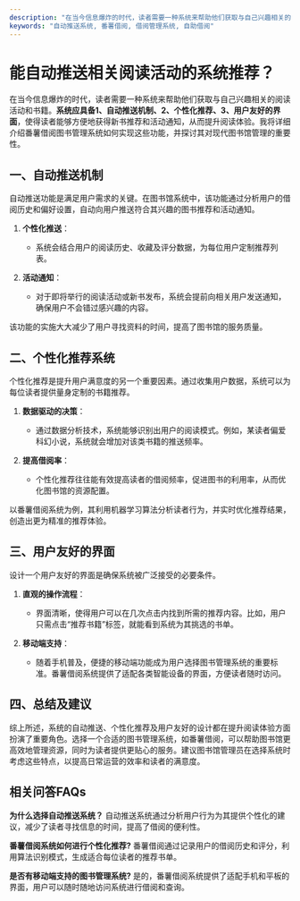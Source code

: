 ```yaml
---
description: "在当今信息爆炸的时代，读者需要一种系统来帮助他们获取与自己兴趣相关的阅读活动和书籍。**系统应具备1、自动推送机制、2、个性化推荐、3、用户友好的界面**，使得读者能够方便地获得新书推荐和活动通知，从而提升阅读体验。我将详细介绍番薯借阅图书管理系统如何实现这些功能，并探讨其对现代图书馆管理的重要性。"
keywords: "自动推送系统, 番薯借阅, 借阅管理系统, 自助借阅"
---
```

# 能自动推送相关阅读活动的系统推荐？

在当今信息爆炸的时代，读者需要一种系统来帮助他们获取与自己兴趣相关的阅读活动和书籍。**系统应具备1、自动推送机制、2、个性化推荐、3、用户友好的界面**，使得读者能够方便地获得新书推荐和活动通知，从而提升阅读体验。我将详细介绍番薯借阅图书管理系统如何实现这些功能，并探讨其对现代图书馆管理的重要性。

## **一、自动推送机制**

自动推送功能是满足用户需求的关键。在图书馆系统中，该功能通过分析用户的借阅历史和偏好设置，自动向用户推送符合其兴趣的图书推荐和活动通知。

1. **个性化推送**：
   - 系统会结合用户的阅读历史、收藏及评分数据，为每位用户定制推荐列表。
   
2. **活动通知**：
   - 对于即将举行的阅读活动或新书发布，系统会提前向相关用户发送通知，确保用户不会错过感兴趣的内容。

该功能的实施大大减少了用户寻找资料的时间，提高了图书馆的服务质量。

## **二、个性化推荐系统**

个性化推荐是提升用户满意度的另一个重要因素。通过收集用户数据，系统可以为每位读者提供量身定制的书籍推荐。

1. **数据驱动的决策**：
   - 通过数据分析技术，系统能够识别出用户的阅读模式。例如，某读者偏爱科幻小说，系统就会增加对该类书籍的推送频率。

2. **提高借阅率**：
   - 个性化推荐往往能有效提高读者的借阅频率，促进图书的利用率，从而优化图书馆的资源配置。

以番薯借阅系统为例，其利用机器学习算法分析读者行为，并实时优化推荐结果，创造出更为精准的推荐体验。

## **三、用户友好的界面**

设计一个用户友好的界面是确保系统被广泛接受的必要条件。

1. **直观的操作流程**：
   - 界面清晰，使得用户可以在几次点击内找到所需的推荐内容。比如，用户只需点击“推荐书籍”标签，就能看到系统为其挑选的书单。

2. **移动端支持**：
   - 随着手机普及，便捷的移动端功能成为用户选择图书管理系统的重要标准。番薯借阅系统提供了适配各类智能设备的界面，方便读者随时访问。

## **四、总结及建议**

综上所述，系统的自动推送、个性化推荐及用户友好的设计都在提升阅读体验方面扮演了重要角色。选择一个合适的图书管理系统，如番薯借阅，可以帮助图书馆更高效地管理资源，同时为读者提供更贴心的服务。建议图书馆管理员在选择系统时考虑这些特点，以提高日常运营的效率和读者的满意度。

## 相关问答FAQs

**为什么选择自动推送系统？**
自动推送系统通过分析用户行为为其提供个性化的建议，减少了读者寻找信息的时间，提高了借阅的便利性。

**番薯借阅系统如何进行个性化推荐?**
番薯借阅通过记录用户的借阅历史和评分，利用算法识别模式，生成适合每位读者的推荐书单。

**是否有移动端支持的图书管理系统?**
是的，番薯借阅系统提供了适配手机和平板的界面，用户可以随时随地访问系统进行借阅和查询。
